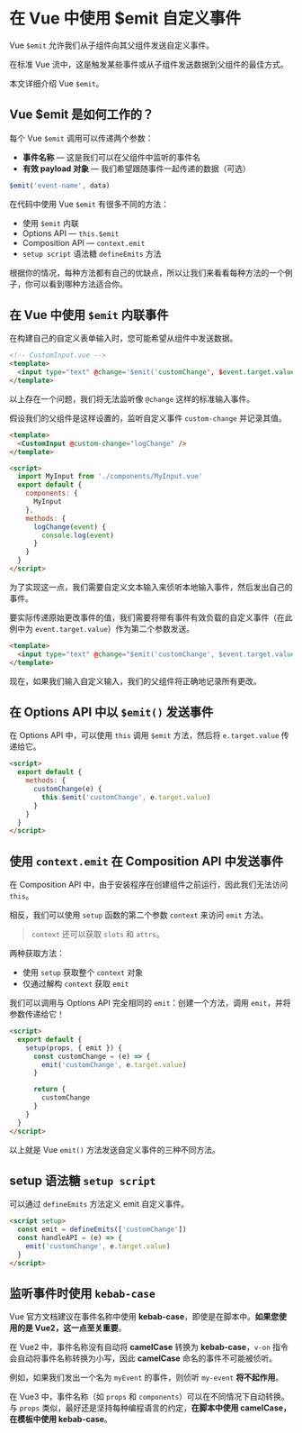 # 在 Vue 中使用 $emit 自定义事件

Vue `$emit` 允许我们从子组件向其父组件发送自定义事件。

在标准 Vue 流中，这是触发某些事件或从子组件发送数据到父组件的最佳方式。

本文详细介绍 Vue `$emit`。

## Vue $emit 是如何工作的？

每个 Vue `$emit` 调用可以传递两个参数：

- **事件名称** — 这是我们可以在父组件中监听的事件名
- **有效 payload 对象** — 我们希望跟随事件一起传递的数据（可选）

```js
$emit('event-name', data)
```

在代码中使用 Vue `$emit` 有很多不同的方法：

- 使用 `$emit` 内联
- Options API — `this.$emit`
- Composition API — `context.emit`
- `setup script` 语法糖 `defineEmits` 方法

根据你的情况，每种方法都有自己的优缺点，所以让我们来看看每种方法的一个例子，你可以看到哪种方法适合你。

## 在 Vue 中使用 `$emit` 内联事件

在构建自己的自定义表单输入时，您可能希望从组件中发送数据。

```html
<!-- CustomInput.vue -->
<template>
  <input type="text" @change='$emit('customChange', $event.target.value)' />
</template>
```

以上存在一个问题，我们将无法监听像 `@change` 这样的标准输入事件。

假设我们的父组件是这样设置的，监听自定义事件 `custom-change` 并记录其值。

```html
<template>
  <CustomInput @custom-change="logChange" />
</template>

<script>
  import MyInput from './components/MyInput.vue'
  export default {
    components: {
      MyInput
    },
    methods: {
      logChange(event) {
        console.log(event)
      }
    }
  }
</script>
```

为了实现这一点，我们需要自定义文本输入来侦听本地输入事件，然后发出自己的事件。

要实际传递原始更改事件的值，我们需要将带有事件有效负载的自定义事件（在此例中为 `event.target.value`）作为第二个参数发送。

```html
<template>
  <input type="text" @change="$emit('customChange', $event.target.value)" />
</template>
```

现在，如果我们输入自定义输入，我们的父组件将正确地记录所有更改。

## 在 Options API 中以 `$emit()` 发送事件

在 Options API 中，可以使用 `this` 调用 `$emit` 方法，然后将 `e.target.value` 传递给它。

```html
<script>
  export default {
    methods: {
      customChange(e) {
        this.$emit('customChange', e.target.value)
      }
    }
  }
</script>
```

## 使用 `context.emit` 在 Composition API 中发送事件

在 Composition API 中，由于安装程序在创建组件之前运行，因此我们无法访问 `this`。

相反，我们可以使用 `setup` 函数的第二个参数 `context` 来访问 `emit` 方法。

> `context` 还可以获取 `slots` 和 `attrs`。

两种获取方法：

- 使用 `setup` 获取整个 `context` 对象
- 仅通过解构 `context` 获取 `emit`

我们可以调用与 Options API 完全相同的 `emit`：创建一个方法，调用 `emit`，并将参数传递给它！

```html
<script>
  export default {
    setup(props, { emit }) {
      const customChange = (e) => {
        emit('customChange', e.target.value)
      }

      return {
        customChange
      }
    }
  }
</script>
```

以上就是 Vue `emit()` 方法发送自定义事件的三种不同方法。

## setup 语法糖 `setup script`

可以通过 `defineEmits` 方法定义 emit 自定义事件。

```html
<script setup>
  const emit = defineEmits(['customChange'])
  const handleAPI = (e) => {
    emit('customChange', e.target.value)
  }
</script>
```

## 监听事件时使用 `kebab-case`

Vue 官方文档建议在事件名称中使用 **kebab-case**，即使是在脚本中。**如果您使用的是 Vue2，这一点至关重要**。

在 Vue2 中，事件名称没有自动将 **camelCase** 转换为 **kebab-case**，`v-on` 指令会自动将事件名称转换为小写，因此 **camelCase** 命名的事件不可能被侦听。

例如，如果我们发出一个名为 `myEvent` 的事件，则侦听 `my-event` **将不起作用**。

在 Vue3 中，事件名称（如 `props` 和 `components`）可以在不同情况下自动转换。与 `props` 类似，最好还是坚持每种编程语言的约定，**在脚本中使用 camelCase，在模板中使用 kebab-case**。
